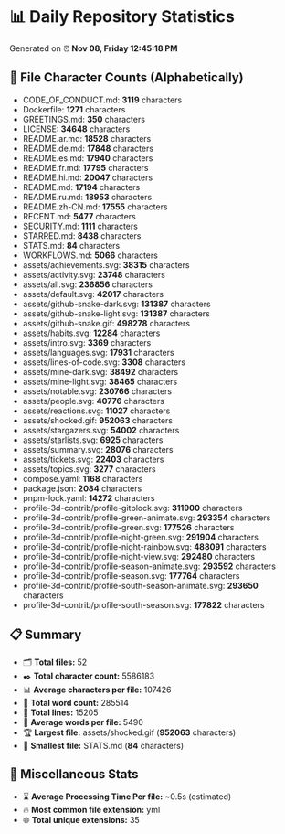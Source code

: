 # 📊 Daily Repository Statistics
Generated on ⏰ **Nov 08, Friday 12:45:18 PM**

## 📂 File Character Counts (Alphabetically)
- CODE_OF_CONDUCT.md: **3119** characters
- Dockerfile: **1271** characters
- GREETINGS.md: **350** characters
- LICENSE: **34648** characters
- README.ar.md: **18528** characters
- README.de.md: **17848** characters
- README.es.md: **17940** characters
- README.fr.md: **17795** characters
- README.hi.md: **20047** characters
- README.md: **17194** characters
- README.ru.md: **18953** characters
- README.zh-CN.md: **17555** characters
- RECENT.md: **5477** characters
- SECURITY.md: **1111** characters
- STARRED.md: **8438** characters
- STATS.md: **84** characters
- WORKFLOWS.md: **5066** characters
- assets/achievements.svg: **38315** characters
- assets/activity.svg: **23748** characters
- assets/all.svg: **236856** characters
- assets/default.svg: **42017** characters
- assets/github-snake-dark.svg: **131387** characters
- assets/github-snake-light.svg: **131387** characters
- assets/github-snake.gif: **498278** characters
- assets/habits.svg: **12284** characters
- assets/intro.svg: **3369** characters
- assets/languages.svg: **17931** characters
- assets/lines-of-code.svg: **3308** characters
- assets/mine-dark.svg: **38492** characters
- assets/mine-light.svg: **38465** characters
- assets/notable.svg: **230766** characters
- assets/people.svg: **40776** characters
- assets/reactions.svg: **11027** characters
- assets/shocked.gif: **952063** characters
- assets/stargazers.svg: **54002** characters
- assets/starlists.svg: **6925** characters
- assets/summary.svg: **28076** characters
- assets/tickets.svg: **22403** characters
- assets/topics.svg: **3277** characters
- compose.yaml: **1168** characters
- package.json: **2084** characters
- pnpm-lock.yaml: **14272** characters
- profile-3d-contrib/profile-gitblock.svg: **311900** characters
- profile-3d-contrib/profile-green-animate.svg: **293354** characters
- profile-3d-contrib/profile-green.svg: **177526** characters
- profile-3d-contrib/profile-night-green.svg: **291904** characters
- profile-3d-contrib/profile-night-rainbow.svg: **488091** characters
- profile-3d-contrib/profile-night-view.svg: **292480** characters
- profile-3d-contrib/profile-season-animate.svg: **293592** characters
- profile-3d-contrib/profile-season.svg: **177764** characters
- profile-3d-contrib/profile-south-season-animate.svg: **293650** characters
- profile-3d-contrib/profile-south-season.svg: **177822** characters

## 📋 Summary
- 🗂️ **Total files:** 52
- ✒️ **Total character count:** 5586183
- 📊 **Average characters per file:** 107426
- 📝 **Total word count:** 285514
- 🧾 **Total lines:** 15205
- 📐 **Average words per file:** 5490
- 🏆 **Largest file:** assets/shocked.gif (**952063** characters)
- 🥉 **Smallest file:** STATS.md (**84** characters)

## 🌟 Miscellaneous Stats
- ⌛ **Average Processing Time Per file:** ~0.5s (estimated)
- 🔥 **Most common file extension:** yml
- 🌐 **Total unique extensions:** 35
